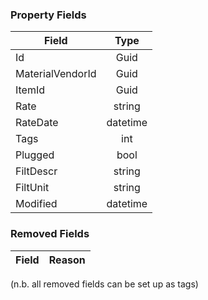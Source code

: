 ### Property Fields

| Field        | Type           | 
| ------------- |:-------------:|
| Id      | Guid |
| MaterialVendorId      | Guid      |
| ItemId      | Guid      |
| Rate | string      |
| RateDate | datetime      |
| Tags | int      |
| Plugged | bool      |
| FiltDescr | string      |
| FiltUnit | string      |
| Modified | datetime      |

### Removed Fields

| Field        | Reason           | 
| ------------- |:-------------:|

(n.b. all removed fields can be set up as tags)
